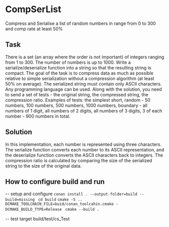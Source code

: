 # CompSerList

Compress and Serialise a list of random numbers in range from 0 to 300 and comp rate at least 50%

## Task

There is a set (an array where the order is not important) of integers ranging from 1 to 300. The number of numbers is up to 1000. Write a serialize/deserialize function into a string so that the resulting string is compact. The goal of the task is to compress data as much as possible relative to simple serialization without a compression algorithm (at least 50% on average). The serialized string must contain only ASCII characters. Any programming language can be used. Along with the solution, you need to send a set of tests - the original string, the compressed string, the compression ratio. Examples of tests: the simplest short, random - 50 numbers, 100 numbers, 500 numbers, 1000 numbers, boundary - all numbers of 1 digit, all numbers of 2 digits, all numbers of 3 digits, 3 of each number - 900 numbers in total.

## Solution

In this implementation, each number is represented using three characters. The serialize function converts each number to its ASCII representation, and the deserialize function converts the ASCII characters back to integers. The compression ratio is calculated by comparing the size of the serialized string to the size of the original data.

## How to configure build and run

-- setup and configure
`conan install . --output-folder=build --build=missing `
`cd build`
`cmake -S .. DCMAKE_TOOLCHAIN_FILE=buid/conan_toolcahin.cmake -DCMAKE_BUILD_TYPE=Release `
`cmake --build . `

-- test target
build/test/cs_Test
